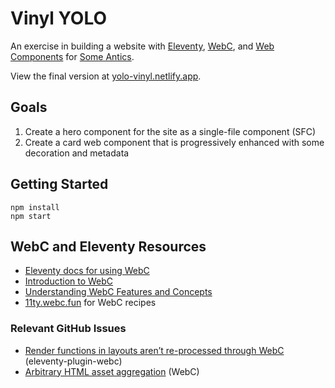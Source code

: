 # Vinyl YOLO

An exercise in building a website with [Eleventy](https://11ty.dev/), [WebC](https://github.com/11ty/webc), and [Web Components](https://developer.mozilla.org/en-US/docs/Web/Web_Components) for [Some Antics](https://someantics.dev/).

View the final version at [yolo-vinyl.netlify.app](https://yolo-vinyl.netlify.app/).

## Goals

1. Create a hero component for the site as a single-file component (SFC)
2. Create a card web component that is progressively enhanced with some decoration and metadata

## Getting Started

```
npm install
npm start
```

## WebC and Eleventy Resources

- [Eleventy docs for using WebC](https://www.11ty.dev/docs/languages/webc/)
- [Introduction to WebC](https://11ty.rocks/posts/introduction-webc/)
- [Understanding WebC Features and Concepts](https://11ty.rocks/posts/understanding-webc-features-and-concepts/)
- [11ty.webc.fun](https://11ty.webc.fun/) for WebC recipes

### Relevant GitHub Issues

- [Render functions in layouts aren’t re-processed through WebC](https://github.com/11ty/eleventy-plugin-webc/issues/20) (eleventy-plugin-webc)
- [Arbitrary HTML asset aggregation](https://github.com/11ty/webc/issues/36) (WebC)
